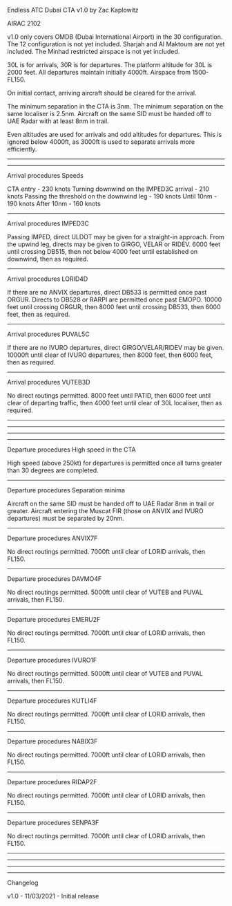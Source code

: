 Endless ATC Dubai CTA v1.0 by Zac Kaplowitz

AIRAC 2102

v1.0 only covers OMDB (Dubai International Airport) in the 30 configuration. The 12 configuration is not yet included. Sharjah and Al Maktoum are not yet included. The Minhad restricted airspace is not yet included.

30L is for arrivals, 30R is for departures. The platform altitude for 30L is 2000 feet. All departures maintain initially 4000ft. Airspace from 1500-FL150.

On initial contact, arriving aircraft should be cleared for the arrival.

The minimum separation in the CTA is 3nm. The minimum separation on the same localiser is 2.5nm. Aircraft on the same SID must be handed off to UAE Radar with at least 8nm in trail.

Even altitudes are used for arrivals and odd altitudes for departures. This is ignored below 4000ft, as 3000ft is used to separate arrivals more efficiently. 


---------------------------------------------------------
---------------------------------------------------------

Arrival procedures
Speeds

CTA entry - 230 knots
Turning downwind on the IMPED3C arrival - 210 knots
Passing the threshold on the downwind leg - 190 knots
Until 10nm - 190 knots
After 10nm - 160 knots

---------------------------------------------------------

Arrival procedures
IMPED3C

Passing IMPED, direct ULDOT may be given for a straight-in approach. From the upwind leg, directs may be given to GIRGO, VELAR or RIDEV.
6000 feet until crossing DB515, then not below 4000 feet until established on downwind, then as required.

---------------------------------------------------------

Arrival procedures
LORID4D

If there are no ANVIX departures, direct DB533 is permitted once past ORGUR. Directs to DB528 or RARPI are permitted once past EMOPO.
10000 feet until crossing ORGUR, then 8000 feet until crossing DB533, then 6000 feet, then as required.

---------------------------------------------------------

Arrival procedures
PUVAL5C

If there are no IVURO departures, direct GIRGO/VELAR/RIDEV may be given.
10000ft until clear of IVURO departures, then 8000 feet, then 6000 feet, then as required.

---------------------------------------------------------

Arrival procedures
VUTEB3D

No direct routings permitted.
8000 feet until PATID, then 6000 feet until clear of departing traffic, then 4000 feet until clear of 30L localiser, then as required.

---------------------------------------------------------
---------------------------------------------------------

---------------------------------------------------------
---------------------------------------------------------

Departure procedures
High speed in the CTA

High speed (above 250kt) for departures is permitted once all turns greater than 30 degrees are completed.

---------------------------------------------------------

Departure procedures
Separation minima

Aircraft on the same SID must be handed off to UAE Radar 8nm in trail or greater. Aircraft entering the Muscat FIR (those on ANVIX and IVURO departures) must be separated by 20nm.

---------------------------------------------------------

Departure procedures
ANVIX7F

No direct routings permitted.
7000ft until clear of LORID arrivals, then FL150.

---------------------------------------------------------

Departure procedures
DAVMO4F

No direct routings permitted.
5000ft until clear of VUTEB and PUVAL arrivals, then FL150.

---------------------------------------------------------

Departure procedures
EMERU2F

No direct routings permitted.
7000ft until clear of LORID arrivals, then FL150.

---------------------------------------------------------

Departure procedures
IVURO1F

No direct routings permitted.
5000ft until clear of VUTEB and PUVAL arrivals, then FL150.

---------------------------------------------------------

Departure procedures
KUTLI4F

No direct routings permitted.
7000ft until clear of LORID arrivals, then FL150.

---------------------------------------------------------

Departure procedures
NABIX3F

No direct routings permitted.
7000ft until clear of LORID arrivals, then FL150.

---------------------------------------------------------

Departure procedures
RIDAP2F

No direct routings permitted.
7000ft until clear of LORID arrivals, then FL150.

---------------------------------------------------------

Departure procedures
SENPA3F

No direct routings permitted.
7000ft until clear of LORID arrivals, then FL150.

---------------------------------------------------------
---------------------------------------------------------

---------------------------------------------------------
---------------------------------------------------------

Changelog

v1.0 - 11/03/2021 - Initial release

